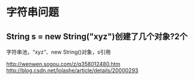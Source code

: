 # 字符串问题

## String s = new String("xyz")创建了几个对象?2个

字符串池，“xyz“、new String()对象，s引用

http://wenwen.sogou.com/z/q358012480.htm
http://blog.csdn.net/lolashe/article/details/20000293




